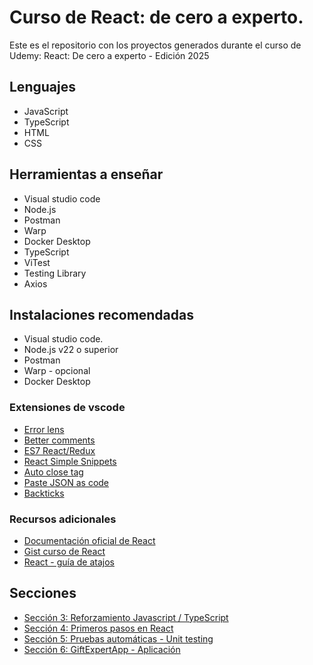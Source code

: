 # Curso de React: de cero a experto.

Este es el repositorio con los proyectos generados durante el curso de Udemy:
React: De cero a experto - Edición 2025

## Lenguajes

- JavaScript
- TypeScript
- HTML
- CSS

## Herramientas a enseñar

- Visual studio code
- Node.js
- Postman
- Warp
- Docker Desktop
- TypeScript
- ViTest
- Testing Library
- Axios

## Instalaciones recomendadas

- Visual studio code.
- Node.js v22 o superior
- Postman
- Warp - opcional
- Docker Desktop

### Extensiones de vscode

- [Error lens](https://marketplace.visualstudio.com/items?itemName=usernamehw.errorlens)
- [Better comments](https://marketplace.visualstudio.com/items?itemName=aaron-bond.better-comments)
- [ES7 React/Redux](https://marketplace.visualstudio.com/items?itemName=dsznajder.es7-react-js-snippets)
- [React Simple Snippets](https://marketplace.visualstudio.com/items?itemName=burkeholland.simple-react-snippets)
- [Auto close tag](https://marketplace.visualstudio.com/items?itemName=formulahendry.auto-close-tag)
- [Paste JSON as code](https://marketplace.visualstudio.com/items?itemName=quicktype.quicktype)
- [Backticks](https://marketplace.visualstudio.com/items?itemName=fractalbrew.backticks)

### Recursos adicionales

- [Documentación oficial de React](https://react.dev/learn)
- [Gist curso de React](https://gist.github.com/Klerith/babd55ca1526ac882882888f75de208f)
- [React - guía de atajos](https://github.com/Klerith/mas-talento/blob/main/react/react-cheatsheet.pdf)

## Secciones

- [Sección 3: Reforzamiento Javascript / TypeScript](./seccion_03/index.md)
- [Sección 4: Primeros pasos en React](./seccion_04/index.md)
- [Sección 5: Pruebas automáticas - Unit testing](./seccion_05/index.md)
- [Sección 6: GiftExpertApp - Aplicación](./seccion_06/index.md)
